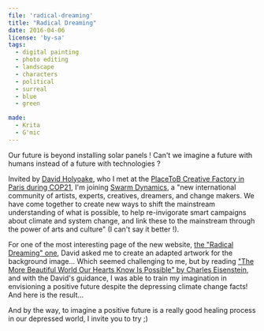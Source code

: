 ```yaml
---
file: 'radical-dreaming'
title: "Radical Dreaming"
date: 2016-04-06
license: 'by-sa'
tags:
  - digital painting
  - photo editing
  - landscape
  - characters
  - political
  - surreal
  - blue
  - green

made:
  - Krita
  - G'mic
---
```


Our future is beyond installing solar panels ! Can't we imagine a future with humans instead of a future with technologies ?

Invited by [David Holyoake](http://swarmdynamics.org/site/our-community/), who I met at the [PlaceToB Creative Factory in Paris during COP21](../blog/let-invent-other-stories-about-climate-cop21-placetob), I'm joining [Swarm Dynamics](http://swarmdynamics.org), a "new international community of artists, experts, creatives, dreamers, and change makers. We have come together to create new ways to shift the mainstream understanding of what is possible, to help re-invigorate smart campaigns about climate and system change, and link these to the mainstream through the power of arts and culture" (I can't say it better !).

For one of the most interesting page of the new website, [the "Radical Dreaming" one](http://swarmdynamics.org/site/radical-dreaming/), David asked me to create an adapted artwork for the background image... Which seemed challenging to me, but by reading ["The More Beautiful World Our Hearts Know Is Possible" by Charles Eisenstein](http://charleseisenstein.net/project/the-more-beautiful-world-our-hearts-know-is-possible/), and with the David's guidance, I was able to train my imagination in envisioning a positive future despite the depressing climate change facts! And here is the result…

And by the way, to imagine a positive future is a really good healing process in our depressed world, I invite you to try ;)
